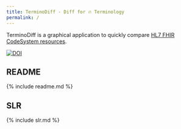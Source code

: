 ```yaml
---
title: TerminoDiff - Diff for 🔥 Terminology
permalink: /
---
```


TerminoDiff is a graphical application to quickly
compare [HL7 FHIR CodeSystem resources](https://www.hl7.org/fhir/codesystem.html).

[![DOI](https://zenodo.org/badge/DOI/10.5281/zenodo.5898267.svg)](https://doi.org/10.5281/zenodo.5898267)

## README

{% include readme.md %}

## SLR

{% include slr.md %}
